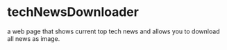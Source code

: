 # techNewsDownloader
a web page that shows current top tech news and allows you to download all news as image.
